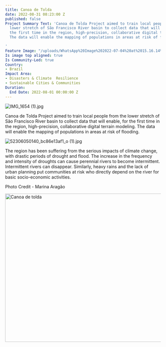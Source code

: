 ```yaml
---
title: Canoa de Tolda
date: 2022-08-31 08:23:00 Z
published: false
Project Summary Text: 'Canoa de Tolda Project aimed to train local people from the
  lower stretch of São Francisco River basin to collect data that will enable, for
  the first time in the region, high-precision, collaborative digital terrain modeling.
  The data will enable the mapping of populations in areas at risk of flooding.

'
Feature Image: "/uploads/WhatsApp%20Image%202022-07-04%20at%2015.16.14%20(1)%20(1).jpeg"
Is image top aligned: true
Is Community-Led: true
Country:
- Brazil
Impact Area:
- Disasters & Climate  Resilience
- Sustainable Cities & Communities
Duration:
  End Date: 2022-08-01 00:00:00 Z
---
```


![IMG_1654 (1).jpg](/uploads/IMG_1654%20(1).jpg)

Canoa de Tolda Project aimed to train local people from the lower stretch of São Francisco River basin to collect data that will enable, for the first time in the region, high-precision, collaborative digital terrain modeling. The data will enable the mapping of populations in areas at risk of flooding.

![52306050140_bc86e13af1_o (1).jpg](/uploads/52306050140_bc86e13af1_o%20(1).jpg) 

The region has been suffering from the serious impacts of climate change, with drastic periods of drought and flood. The increase in the frequency and intensity of droughts can cause perennial rivers to become intermittent. Intermittent rivers can disappear. Similarly, heavy rains and the lack of urban planning put communities at risk who directly depend on the river for basic socio-economic activities. 

Photo Credit - Marina Aragão

<a data-flickr-embed="true" data-header="true" data-footer="true" href="https://www.flickr.com/photos/hotosm/albums/72177720301505895" title="Canoa de tolda"><img src="https://live.staticflickr.com/65535/52306048310_9970498f24_z.jpg" width="640" height="480" alt="Canoa de tolda"></a><script async src="//embedr.flickr.com/assets/client-code.js" charset="utf-8"></script>